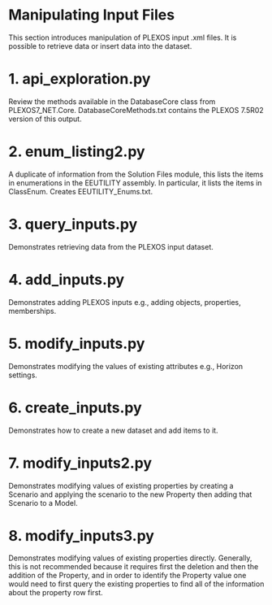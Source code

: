# Manipulating Input Files

This section introduces manipulation of PLEXOS input .xml files. It
is possible to retrieve data or insert data into the dataset.

# 1. api_exploration.py

Review the methods available in the DatabaseCore class from PLEXOS7_NET.Core.
DatabaseCoreMethods.txt contains the PLEXOS 7.5R02 version of this output.

# 2. enum_listing2.py

A duplicate of information from the Solution Files module, this lists the
items in enumerations in the EEUTILITY assembly. In particular,
it lists the items in ClassEnum. Creates EEUTILITY_Enums.txt.

# 3. query_inputs.py

Demonstrates retrieving data from the PLEXOS input dataset.

# 4. add_inputs.py

Demonstrates adding PLEXOS inputs e.g., adding objects, 
properties, memberships.

# 5. modify_inputs.py

Demonstrates modifying the values of existing
attributes e.g., Horizon settings.

# 6. create_inputs.py

Demonstrates how to create a new dataset and add items to it.

# 7. modify_inputs2.py

Demonstrates modifying values of existing properties by creating
a Scenario and applying the scenario to the new Property then
adding that Scenario to a Model.

# 8. modify_inputs3.py

Demonstrates modifying values of existing properties directly.
Generally, this is not recommended because it requires first
the deletion and then the addition of the Property, and in order
to identify the Property value one would need to first query 
the existing properties to find all of the information about
the property row first.